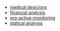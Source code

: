 - [medical desicions](/application.html)
- [financial analysis](/application.html)
- [pro-active-monitoring](/application.html)
- [statical analysis](/application.html)